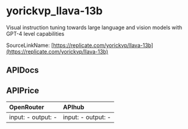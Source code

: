 # yorickvp_llava-13b

Visual instruction tuning towards large language and vision models with GPT-4 level capabilities

SourceLinkName: [https://replicate.com/yorickvp/llava-13b](https://replicate.com/yorickvp/llava-13b)

## APIDocs



## APIPrice

| OpenRouter | APIhub |
|:---|:---|
| input: - output: - | input: - output: - |
